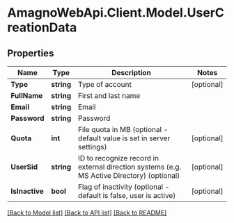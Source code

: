 
# AmagnoWebApi.Client.Model.UserCreationData

## Properties

Name | Type | Description | Notes
------------ | ------------- | ------------- | -------------
**Type** | **string** | Type of account | [optional] 
**FullName** | **string** | First and last name | 
**Email** | **string** | Email | 
**Password** | **string** | Password | 
**Quota** | **int** | File quota in MB (optional - default value is set in server settings) | [optional] 
**UserSid** | **string** | ID to recognize record in external direction systems (e.g. MS Active Directory) (optional) | [optional] 
**IsInactive** | **bool** | Flag of inactivity (optional - default is false, user is active) | [optional] 

[[Back to Model list]](../README.md#documentation-for-models)
[[Back to API list]](../README.md#documentation-for-api-endpoints)
[[Back to README]](../README.md)

